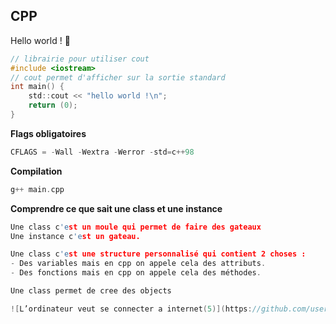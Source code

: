 ## **CPP**

Hello world ! 🙂

```c
// librairie pour utiliser cout
#include <iostream>
// cout permet d'afficher sur la sortie standard
int main() {
    std::cout << "hello world !\n";
    return (0);
}

```
**Flags obligatoires**

```c
CFLAGS = -Wall -Wextra -Werror -std=c++98
```
**Compilation**

```c
g++ main.cpp 

```

**Comprendre ce que sait une class et une instance**

```c
Une class c'est un moule qui permet de faire des gateaux
Une instance c'est un gateau.

Une class c'est une structure personnalisé qui contient 2 choses :
- Des variables mais en cpp on appele cela des attributs.
- Des fonctions mais en cpp on appele cela des méthodes.

Une class permet de cree des objects

![L’ordinateur veut se connecter a internet(5)](https://github.com/user-attachments/assets/78e73d6d-b2c2-43e7-a88f-6dfccf475b19)

```


